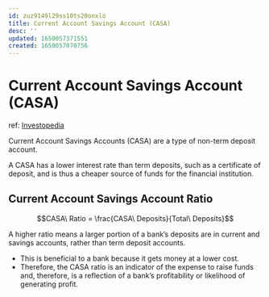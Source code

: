 ```yaml
---
id: zuz9149l29ss10ts20onxlo
title: Current Account Savings Account (CASA)
desc: ''
updated: 1650057371551
created: 1650057070756
---
```

# Current Account Savings Account (CASA)

ref: [Investopedia](https://www.investopedia.com/terms/c/current-account-savings-account.asp)

Current Account Savings Accounts (CASA) are a type of non-term deposit account.

A CASA has a lower interest rate than term deposits, such as a certificate of deposit, and is thus a cheaper source of funds for the financial institution.

## Current Account Savings Account Ratio

$$CASA\ Ratio = \frac{CASA\ Deposits}{Total\ Deposits}$$

A higher ratio means a larger portion of a bank’s deposits are in current and savings accounts, rather than term deposit accounts. 
- This is beneficial to a bank because it gets money at a lower cost. 
- Therefore, the CASA ratio is an indicator of the expense to raise funds and, therefore, is a reflection of a bank’s profitability or likelihood of generating profit.